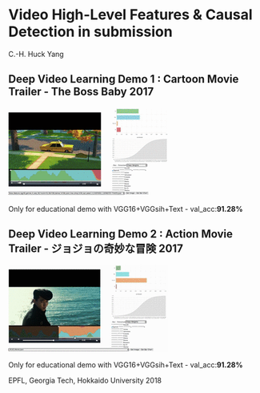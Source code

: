 # Video High-Level Features & Causal Detection in submission  

C.-H. Huck Yang

## Deep Video Learning Demo 1 : Cartoon Movie Trailer - **The Boss Baby** 2017

![image](https://github.com/huckiyang/Video_Causal_Detect/blob/master/5secboss_baby.gif)

Only for educational demo with VGG16+VGGsih+Text - val_acc:**91.28%**

## Deep Video Learning Demo 2 : Action Movie Trailer - **ジョジョの奇妙な冒険** 2017 

![image](https://github.com/huckiyang/Video_Causal_Detect/blob/master/jojo_14.gif)

Only for educational demo with VGG16+VGGsih+Text - val_acc:**91.28%**

EPFL, Georgia Tech, Hokkaido University 2018

